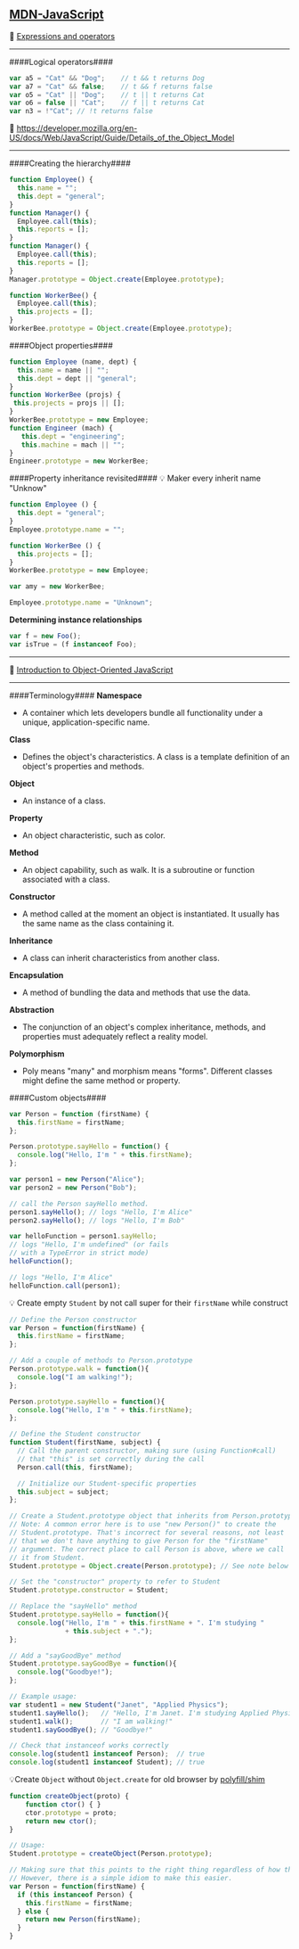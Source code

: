 ## [MDN-JavaScript](https://developer.mozilla.org/en-US/docs/Web/JavaScript)

📝 [Expressions and operators](https://developer.mozilla.org/en-US/docs/Web/JavaScript/Guide/Expressions_and_Operators)
- - -
####Logical operators####
```js
var a5 = "Cat" && "Dog";    // t && t returns Dog
var a7 = "Cat" && false;    // t && f returns false
var o5 = "Cat" || "Dog";    // t || t returns Cat
var o6 = false || "Cat";    // f || t returns Cat
var n3 = !"Cat"; // !t returns false
```
📝 https://developer.mozilla.org/en-US/docs/Web/JavaScript/Guide/Details_of_the_Object_Model
- - -
####Creating the hierarchy####
```js
function Employee() {
  this.name = "";
  this.dept = "general";
}
function Manager() {
  Employee.call(this);
  this.reports = [];
}
function Manager() {
  Employee.call(this);
  this.reports = [];
}
Manager.prototype = Object.create(Employee.prototype);

function WorkerBee() {
  Employee.call(this);
  this.projects = [];
}
WorkerBee.prototype = Object.create(Employee.prototype);
```
####Object properties####
```js
function Employee (name, dept) {
  this.name = name || "";
  this.dept = dept || "general";
}
function WorkerBee (projs) {
 this.projects = projs || [];
}
WorkerBee.prototype = new Employee;
function Engineer (mach) {
   this.dept = "engineering";
   this.machine = mach || "";
}
Engineer.prototype = new WorkerBee;
```
####Property inheritance revisited####
💡 Maker every inherit name "Unknow"
```js
function Employee () {
  this.dept = "general";
}
Employee.prototype.name = "";

function WorkerBee () {
  this.projects = [];
}
WorkerBee.prototype = new Employee;

var amy = new WorkerBee;

Employee.prototype.name = "Unknown";
```
**Determining instance relationships**
```js
var f = new Foo();
var isTrue = (f instanceof Foo);
```
- - - 
📝 [Introduction to Object-Oriented JavaScript](https://developer.mozilla.org/en-US/docs/Web/JavaScript/Introduction_to_Object-Oriented_JavaScript)
- - - 
####Terminology####
**Namespace**
* A container which lets developers bundle all functionality under a unique, application-specific name.

**Class**
* Defines the object's characteristics. A class is a template definition of an object's properties and methods.

**Object**
* An instance of a class.

**Property**
* An object characteristic, such as color.

**Method**
* An object capability, such as walk. It is a subroutine or function associated with a class.

**Constructor**
* A method called at the moment an object is instantiated. It usually has the same name as the class containing it.

**Inheritance**
* A class can inherit characteristics from another class.

**Encapsulation**
* A method of bundling the data and methods that use the data.

**Abstraction**
* The conjunction of an object's complex inheritance, methods, and properties must adequately reflect a reality model.

**Polymorphism**
* Poly means "many" and morphism means "forms". Different classes might define the same method or property.
 
####Custom objects####
```js
var Person = function (firstName) {
  this.firstName = firstName;
};

Person.prototype.sayHello = function() {
  console.log("Hello, I'm " + this.firstName);
};

var person1 = new Person("Alice");
var person2 = new Person("Bob");

// call the Person sayHello method.
person1.sayHello(); // logs "Hello, I'm Alice"
person2.sayHello(); // logs "Hello, I'm Bob"

var helloFunction = person1.sayHello;
// logs "Hello, I'm undefined" (or fails
// with a TypeError in strict mode)
helloFunction();     

// logs "Hello, I'm Alice"
helloFunction.call(person1);
```
💡 Create empty `Student` by not call super for their `firstName` while construct
```js
// Define the Person constructor
var Person = function(firstName) {
  this.firstName = firstName;
};

// Add a couple of methods to Person.prototype
Person.prototype.walk = function(){
  console.log("I am walking!");
};

Person.prototype.sayHello = function(){
  console.log("Hello, I'm " + this.firstName);
};

// Define the Student constructor
function Student(firstName, subject) {
  // Call the parent constructor, making sure (using Function#call)
  // that "this" is set correctly during the call
  Person.call(this, firstName);

  // Initialize our Student-specific properties
  this.subject = subject;
};

// Create a Student.prototype object that inherits from Person.prototype.
// Note: A common error here is to use "new Person()" to create the
// Student.prototype. That's incorrect for several reasons, not least 
// that we don't have anything to give Person for the "firstName" 
// argument. The correct place to call Person is above, where we call 
// it from Student.
Student.prototype = Object.create(Person.prototype); // See note below

// Set the "constructor" property to refer to Student
Student.prototype.constructor = Student;

// Replace the "sayHello" method
Student.prototype.sayHello = function(){
  console.log("Hello, I'm " + this.firstName + ". I'm studying "
              + this.subject + ".");
};

// Add a "sayGoodBye" method
Student.prototype.sayGoodBye = function(){
  console.log("Goodbye!");
};

// Example usage:
var student1 = new Student("Janet", "Applied Physics");
student1.sayHello();   // "Hello, I'm Janet. I'm studying Applied Physics."
student1.walk();       // "I am walking!"
student1.sayGoodBye(); // "Goodbye!"

// Check that instanceof works correctly
console.log(student1 instanceof Person);  // true 
console.log(student1 instanceof Student); // true
```
💡Create `Object` without `Object.create` for old browser by [polyfill/shim](https://developer.mozilla.org/en-US/docs/Web/JavaScript/Reference/Global_Objects/Object/create)
```js
function createObject(proto) {
    function ctor() { }
    ctor.prototype = proto;
    return new ctor();
}

// Usage:
Student.prototype = createObject(Person.prototype);

// Making sure that this points to the right thing regardless of how the object is instantiated can be difficult.
// However, there is a simple idiom to make this easier.
var Person = function(firstName) {
  if (this instanceof Person) {
    this.firstName = firstName;
  } else {
    return new Person(firstName);
  }
}
```

